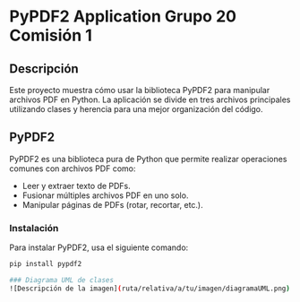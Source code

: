 # PyPDF2 Application Grupo 20 Comisión 1 

## Descripción

Este proyecto muestra cómo usar la biblioteca PyPDF2 para manipular archivos PDF en Python. La aplicación se divide en tres archivos principales utilizando clases y herencia para una mejor organización del código.

## PyPDF2

PyPDF2 es una biblioteca pura de Python que permite realizar operaciones comunes con archivos PDF como:
- Leer y extraer texto de PDFs.
- Fusionar múltiples archivos PDF en uno solo.
- Manipular páginas de PDFs (rotar, recortar, etc.).

### Instalación

Para instalar PyPDF2, usa el siguiente comando:

```bash
pip install pypdf2

### Diagrama UML de clases
![Descripción de la imagen](ruta/relativa/a/tu/imagen/diagramaUML.png)

